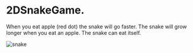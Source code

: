 # 2DSnakeGame. 
When you eat apple (red dot) the snake will go faster.
The snake will grow longer when you eat an apple.
The snake can eat itself.

![snake](https://user-images.githubusercontent.com/79363052/108772037-8d73e580-756d-11eb-84c9-52063a0db600.png)
